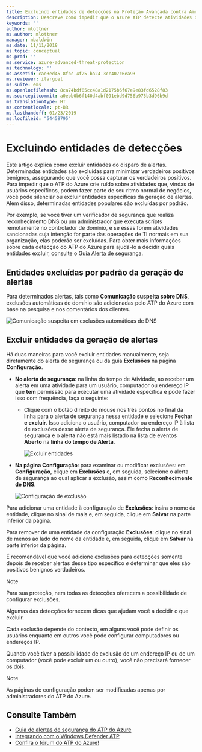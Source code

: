 ```yaml
---
title: Excluindo entidades de detecções na Proteção Avançada contra Ameaças do Azure | Microsoft Docs
description: Descreve como impedir que o Azure ATP detecte atividades de entidades específicas como suspeitas
keywords: ''
author: mlottner
ms.author: mlottner
manager: mbaldwin
ms.date: 11/11/2018
ms.topic: conceptual
ms.prod: ''
ms.service: azure-advanced-threat-protection
ms.technology: ''
ms.assetid: cae3ed45-8fbc-4f25-ba24-3cc407c6ea93
ms.reviewer: itargoet
ms.suite: ems
ms.openlocfilehash: 8ca74bdf85cc48a1d2175b6f67e9e83fd6528f83
ms.sourcegitcommit: a0ebb0b6f140d4abf091ebd9d756b975b3d96b9d
ms.translationtype: HT
ms.contentlocale: pt-BR
ms.lasthandoff: 01/23/2019
ms.locfileid: "54458795"
---
```

# <a name="excluding-entities-from-detections"></a>Excluindo entidades de detecções
Este artigo explica como excluir entidades do disparo de alertas. Determinadas entidades são excluídas para minimizar verdadeiros positivos benignos, assegurando que você possa capturar os verdadeiros positivos. Para impedir que o ATP do Azure crie ruído sobre atividades que, vindas de usuários específicos, podem fazer parte de seu ritmo normal de negócios, você pode silenciar ou excluir entidades específicas da geração de alertas. Além disso, determinadas entidades populares são excluídas por padrão. 

Por exemplo, se você tiver um verificador de segurança que realiza reconhecimento DNS ou um administrador que executa scripts remotamente no controlador de domínio, e se essas forem atividades sancionadas cuja intenção for parte das operações de TI normais em sua organização, elas poderão ser excluídas. Para obter mais informações sobre cada detecção do ATP do Azure para ajudá-lo a decidir quais entidades excluir, consulte o [Guia Alerta de segurança](suspicious-activity-guide.md).

## <a name="entities-excluded-by-default-from-raising-alerts"></a>Entidades excluídas por padrão da geração de alertas
 Para determinados alertas, tais como **Comunicação suspeita sobre DNS**, exclusões automáticas de domínio são adicionadas pelo ATP do Azure com base na pesquisa e nos comentários dos clientes. 
 
![Comunicação suspeita em exclusões automáticas de DNS](./media/dns-auto-exclusions.png) 

## <a name="exclude-entities-from-raising-alerts"></a>Excluir entidades da geração de alertas

Há duas maneiras para você excluir entidades manualmente, seja diretamente do alerta de segurança ou da guia **Exclusões** na página **Configuração**. 

- **No alerta de segurança**: na linha do tempo de Atividade, ao receber um alerta em uma atividade para um usuário, computador ou endereço IP que **tem** permissão para executar uma atividade específica e pode fazer isso com frequência, faça o seguinte:
  - Clique com o botão direito do mouse nos três pontos no final da linha para o alerta de segurança nessa entidade e selecione **Fechar e excluir**. Isso adiciona o usuário, computador ou endereço IP à lista de exclusões desse alerta de segurança. Ele fecha o alerta de segurança e o alerta não está mais listado na lista de eventos **Aberto** na **linha do tempo de Alerta**.

    ![Excluir entidades](./media/exclude-in-sa.png)

- **Na página Configuração**:  para examinar ou modificar exclusões: em **Configuração**, clique em **Exclusões** e, em seguida, selecione o alerta de segurança ao qual aplicar a exclusão, assim como **Reconhecimento de DNS**.

    ![Configuração de exclusão](./media/exclusions.png)

Para adicionar uma entidade à configuração de **Exclusões**: insira o nome da entidade, clique no sinal de mais e, em seguida, clique em **Salvar** na parte inferior da página.

Para remover de uma entidade da configuração **Exclusões**: clique no sinal de menos ao lado do nome da entidade e, em seguida, clique em **Salvar** na parte inferior da página.

É recomendável que você adicione exclusões para detecções somente depois de receber alertas desse tipo específico *e* determinar que eles são positivos benignos verdadeiros. 

> [!NOTE]
> Para sua proteção, nem todas as detecções oferecem a possibilidade de configurar exclusões. 

Algumas das detecções fornecem dicas que ajudam você a decidir o que excluir. 

Cada exclusão depende do contexto, em alguns você pode definir os usuários enquanto em outros você pode configurar computadores ou endereços IP. 

Quando você tiver a possibilidade de exclusão de um endereço IP ou de um computador (você pode excluir um ou outro), você não precisará fornecer os dois.

> [!NOTE]
> As páginas de configuração podem ser modificadas apenas por administradores do ATP do Azure.


## <a name="see-also"></a>Consulte Também

- [Guia de alertas de segurança do ATP do Azure](suspicious-activity-guide.md)
- [Integrando com o Windows Defender ATP](integrate-wd-atp.md)
- [Confira o fórum do ATP do Azure!](https://aka.ms/azureatpcommunity)